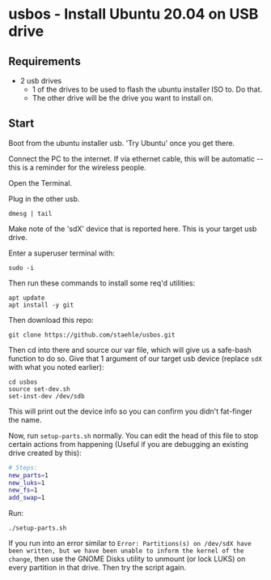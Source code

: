 # usbos - Install Ubuntu 20.04 on USB drive

## Requirements

  * 2 usb drives
    * 1 of the drives to be used to flash the ubuntu installer ISO to.  Do that.
	* The other drive will be the drive you want to install on.


## Start

Boot from the ubuntu installer usb.  'Try Ubuntu' once you get there.

Connect the PC to the internet.  If via ethernet cable, this will be automatic -- this is a reminder for the wireless people.

Open the Terminal.

Plug in the other usb.

```
dmesg | tail
```

Make note of the 'sdX' device that is reported here.  This is your target usb drive.

Enter a superuser terminal with:

```
sudo -i
````

Then run these commands to install some req'd utilities:

```
apt update
apt install -y git
```

Then download this repo:

```
git clone https://github.com/staehle/usbos.git
```

Then cd into there and source our var file, which will give us a safe-bash function to do so. Give that 1 argument of our target usb device (replace `sdX` with what you noted earlier):

```
cd usbos
source set-dev.sh
set-inst-dev /dev/sdb
```

This will print out the device info so you can confirm you didn't fat-finger the name.

Now, run `setup-parts.sh` normally.  You can edit the head of this file to stop certain actions from happening (Useful if you are debugging an existing drive created by this):

```bash
# Steps:
new_parts=1
new_luks=1
new_fs=1
add_swap=1
```

Run:

```
./setup-parts.sh
```

If you run into an error similar to `Error: Partitions(s) on /dev/sdX have been written, but we have been unable to inform the kernel of the change`, then use the GNOME Disks utility to unmount (or lock LUKS) on every partition in that drive.  Then try the script again.



